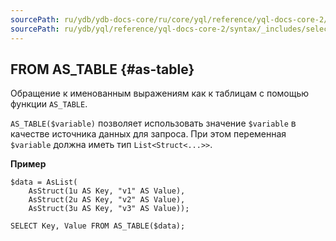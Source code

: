 ```yaml
---
sourcePath: ru/ydb/ydb-docs-core/ru/core/yql/reference/yql-docs-core-2/syntax/_includes/select/from_as_table.md
sourcePath: ru/ydb/yql/reference/yql-docs-core-2/syntax/_includes/select/from_as_table.md
---
```


## FROM AS_TABLE {#as-table}

Обращение к именованным выражениям как к таблицам с помощью функции `AS_TABLE`.

`AS_TABLE($variable)` позволяет использовать значение `$variable` в качестве источника данных для запроса. При этом переменная `$variable` должна иметь тип `List<Struct<...>>`.

**Пример**

``` yql
$data = AsList(
    AsStruct(1u AS Key, "v1" AS Value),
    AsStruct(2u AS Key, "v2" AS Value),
    AsStruct(3u AS Key, "v3" AS Value));

SELECT Key, Value FROM AS_TABLE($data);
```
